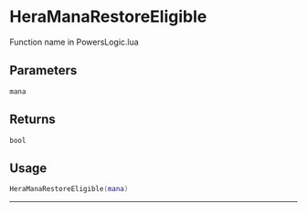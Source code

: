 # HeraManaRestoreEligible
Function name in PowersLogic.lua
## Parameters
`mana`
## Returns
`bool`
## Usage
```lua
HeraManaRestoreEligible(mana)
```
---
